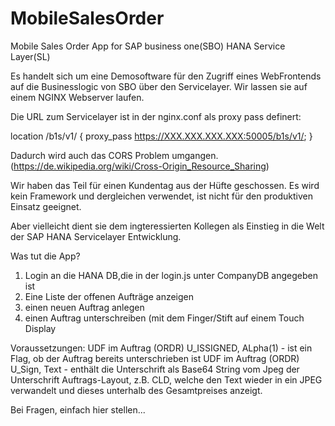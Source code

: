 # MobileSalesOrder
Mobile Sales Order App for SAP business one(SBO) HANA Service Layer(SL)

Es handelt sich um eine Demosoftware für den Zugriff eines WebFrontends auf die Businesslogic von SBO über den Servicelayer.
Wir lassen sie auf einem NGINX Webserver laufen.

Die URL zum Servicelayer ist in der nginx.conf als proxy pass definert:

location /b1s/v1/ {
        proxy_pass https://XXX.XXX.XXX.XXX:50005/b1s/v1/;
        }

Dadurch wird auch das CORS Problem umgangen. (https://de.wikipedia.org/wiki/Cross-Origin_Resource_Sharing)

Wir haben das Teil für einen Kundentag aus der Hüfte geschossen. Es wird kein Framework und dergleichen verwendet,
ist nicht für den produktiven Einsatz geeignet.

Aber vielleicht dient sie dem ingteressierten Kollegen als Einstieg in die Welt der SAP HANA Servicelayer Entwicklung.

Was tut die App?
1. Login an die HANA DB,die in der login.js unter CompanyDB angegeben ist
2. Eine Liste der offenen Aufträge anzeigen
3. einen neuen Auftrag anlegen
4. einen Auftrag unterschreiben (mit dem Finger/Stift auf einem Touch Display


Voraussetzungen:
UDF im Auftrag (ORDR) U_ISSIGNED, ALpha(1) - ist ein Flag, ob der Auftrag bereits unterschrieben ist
UDF im Auftrag (ORDR) U_Sign, Text - enthält die Unterschrift als Base64 String vom Jpeg der Unterschrift
Auftrags-Layout, z.B. CLD, welche den Text wieder in ein JPEG verwandelt und dieses unterhalb des Gesamtpreises anzeigt.

Bei Fragen, einfach hier stellen...
